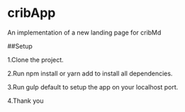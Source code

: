 # cribApp
An implementation of a new landing page for cribMd

##Setup

1.Clone the project.

2.Run npm install or yarn add to install all dependencies.

3.Run gulp default to setup the app on your localhost port.

4.Thank you
